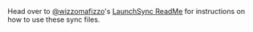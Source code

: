 Head over to [@wizzomafizzo](https://github.com/wizzomafizzo)'s [LaunchSync ReadMe](https://github.com/wizzomafizzo/mrext/blob/main/docs/launchsync.md#sync-files) for instructions on how to use these sync files.